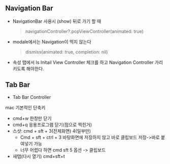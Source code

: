## Navigation Bar

- NavigationBar 사용시 (show) 뒤로 가기 할 때 

  > navigationController?.popViewController(animated: true)

- modale에서는 Navigation이 먹지 않는다

  > dismiss(animated: true, completion: nil)

- 속성 탭에서 Is Initail View Controller 체크를 하고 Navigation Controller 가리키도록 해야한다.





## Tab Bar

- Tab Bar Controller



mac 기본적인 단축키

- cmd+w 한창만 닫기
- cmd+q 응용프로그램 닫기(점으로 찍힌거)
- 스샷: cmd + sft + 3(전체화면) 4(일부만)
  - Cmd + sft + ctrl + 3 바탕화면에 저장하지 않고 바로 클립보드 저장->바로 붙여넣기 가능
  - 너무 어렵다 하면 cmd sft 5 옵션 -> 클립보드
- 새탭(다시 열기) cmd+sft+t